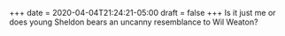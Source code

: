 +++
date = 2020-04-04T21:24:21-05:00
draft = false
+++
Is it just me or does young Sheldon bears an uncanny resemblance to Wil Weaton?
